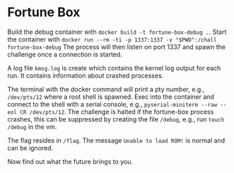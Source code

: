 # Fortune Box
Build the debug container with `docker build -t fortune-box-debug .`.
Start the container with `docker run --rm -ti -p 1337:1337 -v "$PWD":/chall fortune-box-debug`
The process will then listen on port 1337 and spawn the challenge once a connection is started.

A log file `kmsg.log` is create which contains the kernel log output for each run.
It contains information about crashed processes.

The terminal with the docker command will print a pty number, e.g., `/dev/pts/12` where a root shell is spawned.
Exec into the container and connect to the shell with a serial console, e.g., `pyserial-miniterm --raw --eol CR /dev/pts/12`.
The challenge is halted if the fortune-box process crashes, this can be suppressed by creating the file `/debug`, e.g., run `touch /debug` in the vm.

The flag resides in `/flag`.
The message `Unable to load ROM!` is normal and can be ignored.

Now find out what the future brings to you.
